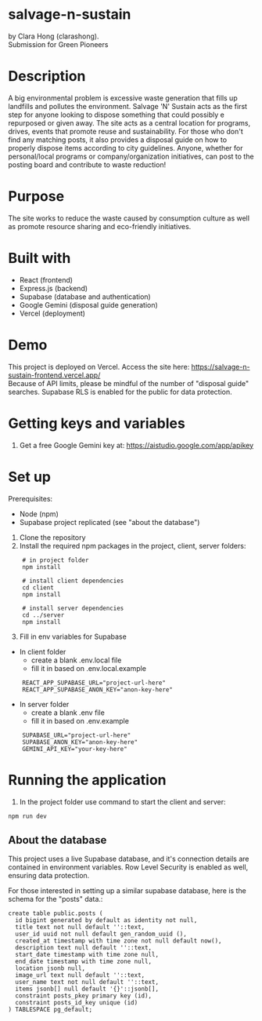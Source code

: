 # salvage-n-sustain
by Clara Hong (clarashong). \
Submission for Green Pioneers

# Description
A big environmental problem is excessive waste generation that fills up landfills and pollutes the environment. Salvage 'N' Sustain acts as the first step for anyone looking to dispose something that could possibly e repurposed or given away. The site acts as a central location for programs, drives, events that promote reuse and sustainability. For those who don't find any matching posts, it also provides a disposal guide on how to properly dispose items according to city guidelines. Anyone, whether for personal/local programs or company/organization initiatives, can post to the posting board and contribute to waste reduction! 

# Purpose
The site works to reduce the waste caused by consumption culture as well as promote resource sharing and eco-friendly initiatives. 

# Built with  
- React (frontend) 
- Express.js (backend) 
- Supabase (database and authentication)
- Google Gemini (disposal guide generation)
- Vercel (deployment)

# Demo 
This project is deployed on Vercel. Access the site here: https://salvage-n-sustain-frontend.vercel.app/  
Because of API limits, please be mindful of the number of "disposal guide" searches. Supabase RLS is enabled for the public for data protection.

# Getting keys and variables
1. Get a free Google Gemini key at: https://aistudio.google.com/app/apikey

# Set up 
Prerequisites: 
- Node (npm)
- Supabase project replicated (see "about the database")

1. Clone the repository 
2. Install the required npm packages in the project, client, server folders:   
```
    # in project folder 
    npm install 
    
    # install client dependencies
    cd client 
    npm install 

    # install server dependencies
    cd ../server
    npm install 
```
3. Fill in env variables for Supabase
- In client folder 
  - create a blank .env.local file 
  - fill it in based on .env.local.example  
```
    REACT_APP_SUPABASE_URL="project-url-here"
    REACT_APP_SUPABASE_ANON_KEY="anon-key-here"
```
- In server folder 
  - create a blank .env file 
  - fill it in based on .env.example
```
    SUPABASE_URL="project-url-here"
    SUPABASE_ANON_KEY="anon-key-here"
    GEMINI_API_KEY="your-key-here"
```

# Running the application
1. In the project folder use command to start the client and server:  
  ``` 
  npm run dev 
  ``` 

## About the database
This project uses a live Supabase database, and it's connection details are contained in environment variables. Row Level Security is enabled as well, ensuring data protection. 

For those interested in setting up a similar supabase database, here is the schema for the "posts" data.: 
```
create table public.posts (
  id bigint generated by default as identity not null,
  title text not null default ''::text,
  user_id uuid not null default gen_random_uuid (),
  created_at timestamp with time zone not null default now(),
  description text null default ''::text,
  start_date timestamp with time zone null,
  end_date timestamp with time zone null,
  location jsonb null,
  image_url text null default ''::text,
  user_name text not null default ''::text,
  items jsonb[] null default '{}'::jsonb[],
  constraint posts_pkey primary key (id),
  constraint posts_id_key unique (id)
) TABLESPACE pg_default;
```
